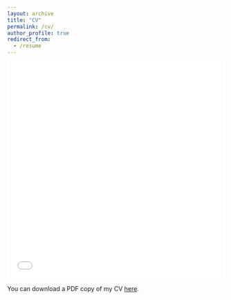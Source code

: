 ```yaml
---
layout: archive
title: "CV"
permalink: /cv/
author_profile: true
redirect_from:
  - /resume
---
```


<iframe src="/files/pdf/Yuriy_Volkotrub_CV.pdf" width="100%" height="500" frameborder="no" border="0" marginwidth="0" marginheight="0"></iframe>

You can download a PDF copy of my CV [here](/files/pdf/Yuriy_Volkotrub_CV.pdf).
